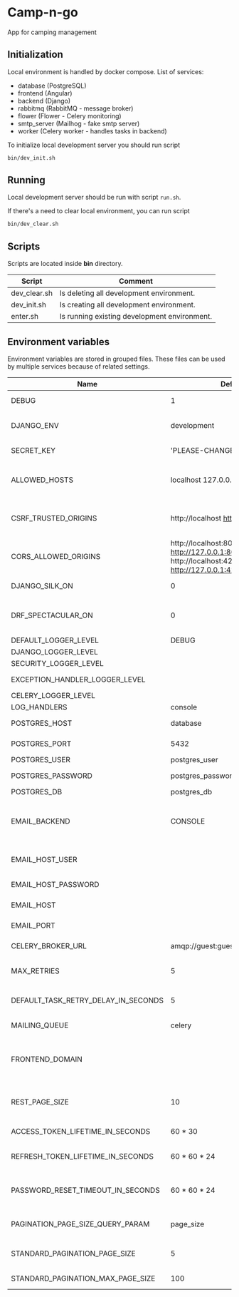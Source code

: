 # Camp-n-go
App for camping management

## Initialization 
Local environment is handled by docker compose. 
List of services:
- database (PostgreSQL)
- frontend (Angular)
- backend (Django)
- rabbitmq (RabbitMQ - message broker)
- flower (Flower - Celery monitoring)
- smtp_server (Mailhog - fake smtp server)
- worker (Celery worker - handles tasks in backend)

To initialize local development server you should run script 
```bash
bin/dev_init.sh
```

## Running 
Local development server should be run with script `run.sh`.

If there's a need to clear local environment, you can run script 
```bash
bin/dev_clear.sh
```

## Scripts
Scripts are located inside **bin** directory.


| Script                      | Comment                                      |
|-----------------------------|----------------------------------------------|
| dev_clear.sh                | Is deleting all development environment.     |
| dev_init.sh                 | Is creating all development environment.     |
| enter.sh                    | Is running existing development environment. |

## Environment variables
Environment variables are stored in grouped files. 
These files can be used by multiple services because of related settings.

| Name                                | Default                                                                                 | Description                                                                                                      |
|-------------------------------------|-----------------------------------------------------------------------------------------|------------------------------------------------------------------------------------------------------------------|
| DEBUG                               | 1                                                                                       | Sets the DEBUG variable - 0 or 1                                                                                 |
| DJANGO_ENV                          | development                                                                             | Sets the DJANGO_ENV variable - development or production                                                         |
| SECRET_KEY                          | 'PLEASE-CHANGE-THIS'                                                                    | Sets the SECRET_KEY variable                                                                                     |
| ALLOWED_HOSTS                       | localhost 127.0.0.1 [::1]                                                               | Sets the ALLOWED_HOSTS variable - splitted by space                                                              |
| CSRF_TRUSTED_ORIGINS                | http://localhost http://127.0.0.1                                                       | Sets the CSRF_TRUSTED_ORIGINS variable - splitted by space                                                       |
| CORS_ALLOWED_ORIGINS                | http://localhost:8000 http://127.0.0.1:8000 http://localhost:4200 http://127.0.0.1:4200 | Sets the CORS_ALLOWED_ORIGINS variable - splitted by space                                                       |
| DJANGO_SILK_ON                      | 0                                                                                       | Adds django-silk features to the project                                                                         |
| DRF_SPECTACULAR_ON                  | 0                                                                                       | Adds Django REST Framework Spectacular (OpenAPI 3 schema docs with SwaggerUI)                                    |
| DEFAULT_LOGGER_LEVEL                | DEBUG                                                                                   | Sets default logging level                                                                                       |
| DJANGO_LOGGER_LEVEL                 |                                                                                         | Sets django logging level                                                                                        |
| SECURITY_LOGGER_LEVEL               |                                                                                         | Sets security logging level                                                                                      |
| EXCEPTION_HANDLER_LOGGER_LEVEL      |                                                                                         | Sets exception handler logging level                                                                             |
| CELERY_LOGGER_LEVEL                 |                                                                                         | Sets celery logging level                                                                                        |
| LOG_HANDLERS                        | console                                                                                 | Sets handlers for logger                                                                                         |
| POSTGRES_HOST                       | database                                                                                | Sets the POSTGRES_HOST                                                                                           |
| POSTGRES_PORT                       | 5432                                                                                    | Sets the POSTGRES_PORT                                                                                           |
| POSTGRES_USER                       | postgres_user                                                                           | Sets the POSTGRES_USER                                                                                           |
| POSTGRES_PASSWORD                   | postgres_password                                                                       | Sets the POSTGRES_PASSWORD                                                                                       |
| POSTGRES_DB                         | postgres_db                                                                             | Sets the POSTGRES_DB                                                                                             |
| EMAIL_BACKEND                       | CONSOLE                                                                                 | The string mapping for django email backend (possible options: SMTP, CONSOLE, FILE, IN_MEMORY, DUMMY).           |
| EMAIL_HOST_USER                     |                                                                                         | The e-mail used for mailing system as the sender.                                                                |
| EMAIL_HOST_PASSWORD                 |                                                                                         | The password for the email host user.                                                                            |
| EMAIL_HOST                          |                                                                                         | The host address used for mailing system.                                                                        |
| EMAIL_PORT                          |                                                                                         | The host port used for mailing system.                                                                           |
| CELERY_BROKER_URL                   | amqp://guest:guest@rabbitmq:5672/                                                       | The URL of message broker used by Celery.                                                                        |
| MAX_RETRIES                         | 5                                                                                       | The number of maximal Celery task retries when it fails.                                                         |
| DEFAULT_TASK_RETRY_DELAY_IN_SECONDS | 5                                                                                       | The value of delay (in seconds) for Celery task to retry.                                                        |
| MAILING_QUEUE                       | celery                                                                                  | The name of the queue used for mailing tasks.                                                                    |
| FRONTEND_DOMAIN                     |                                                                                         | The domain used by frontend application. It is used for creating backend matching URLs for frontend application. |
| REST_PAGE_SIZE                      | 10                                                                                      | The number of items returned by REST API (where pagination is used).                                             |
| ACCESS_TOKEN_LIFETIME_IN_SECONDS    | 60 * 30                                                                                 | The Access Token lifetime value (in seconds).                                                                    |
| REFRESH_TOKEN_LIFETIME_IN_SECONDS   | 60 * 60 * 24                                                                            | The Refresh Token lifetime value (in seconds).                                                                   |
| PASSWORD_RESET_TIMEOUT_IN_SECONDS   | 60 * 60 * 24                                                                            | The Password Reset Token lifetime value (in seconds). Affects also the Email Verification Token.                 |
| PAGINATION_PAGE_SIZE_QUERY_PARAM    | page_size                                                                               | The query param name for pagination of list views page size.                                                     |
| STANDARD_PAGINATION_PAGE_SIZE       | 5                                                                                       | The value for minimal and default standard page size.                                                            |
| STANDARD_PAGINATION_MAX_PAGE_SIZE   | 100                                                                                     | The value for maximal standard page size.                                                                        |
